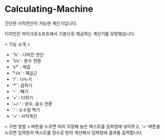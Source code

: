 # Calculating-Machine
간단한 사칙연산이 가능한 계산기입니다.

디자인은 마이크로소프트에서 기본으로 제공하는 계산기를 모방했습니다.

< 기능 소개 >
* '%' : 나머진 연산
* '1/x' : 분수 전환
* 'x²' : 제곱
* '²√x' : 제곱근
* '/' : 나누기
* '*' : 곱하기
* '-' : 빼기
* '+' : 더하기
* '+/-' : 양수, 음수 전환
* '.' : 소수점 찍기
* '=' : 사칙계산

< 구현 방법 >
버튼을 누르면 미리 지정해 놓은 텍스트를 입력창에 넣어주고,
'=' 버튼을 누르면 입력창의 텍스트를 정수로 받아 계산해서 입력창에 결과를 출력합니다.
